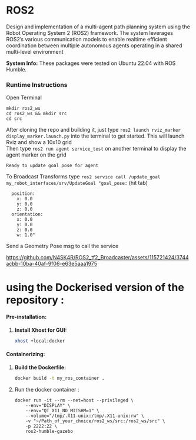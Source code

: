# ROS2
Design and implementation of a multi-agent path planning system using the Robot Operating System 2 (ROS2) framework. The system leverages ROS2’s various communication models to enable realtime efficient coordination between multiple autonomous agents operating in a shared multi-level environment

**System Info:** These packages were tested on Ubuntu 22.04 with ROS Humble.

### Runtime Instructions

Open Terminal 
```
mkdir ros2_ws
cd ros2_ws && mkdir src
cd src
```
After cloning the repo and building it, just type `ros2 launch rviz_marker display_marker.launch.py` into the terminal to get started. 
This will launch Rviz and show a 10x10 grid <br>
Then type `ros2 run agent service_test` on another terminal to display the agent marker on the grid

```
Ready to update goal pose for agent
```

To Broadcast Transforms type `ros2 service call /update_goal my_robot_interfaces/srv/UpdateGoal "goal_pose:` 
(hit tab)
```
  position:
    x: 0.0
    y: 0.0
    z: 0.0
  orientation:
    x: 0.0
    y: 0.0
    z: 0.0
    w: 1.0"
```
Send a Geometry Pose msg to call the service

https://github.com/N4SK4R/ROS2_tf2_Broadcaster/assets/115721424/3744acbb-10ba-40af-9f06-e63e5aaa1975

# using the Dockerised version of the repository : 
#### Pre-installation:

1. **Install Xhost for GUI:**
   ```bash
   xhost +local:docker
   ```

#### Containerizing:

1. **Build the Dockerfile:**
   ```bash
   docker build -t my_ros_container .
   ```

2. Run the docker container : 
    ```
    docker run -it --rm --net=host --privileged \
        --env="DISPLAY" \
        --env="QT_X11_NO_MITSHM=1" \
        --volume="/tmp/.X11-unix:/tmp/.X11-unix:rw" \
        -v "~/Path_of_your_choice/ros2_ws/src:/ros2_ws/src" \
        -p 2222:22 \
        ros2-humble-gazebo
    ```



